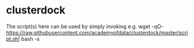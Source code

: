 # clusterdock

The script(s) here can be used by simply invoking e.g.
wget -qO- https://raw.githubusercontent.com/academyofdata/clusterdock/master/script.sh|
 bash -s
